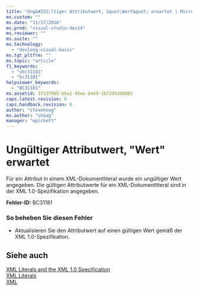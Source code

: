 ```yaml
---
title: "Ung&#252;ltiger Attributwert, &quot;Wert&quot; erwartet | Microsoft Docs"
ms.custom: ""
ms.date: "11/17/2016"
ms.prod: "visual-studio-dev14"
ms.reviewer: ""
ms.suite: ""
ms.technology: 
  - "devlang-visual-basic"
ms.tgt_pltfrm: ""
ms.topic: "article"
f1_keywords: 
  - "vbc31181"
  - "bc31181"
helpviewer_keywords: 
  - "BC31181"
ms.assetid: 37137965-bba1-45ee-b4e9-1bf2d5388802
caps.latest.revision: 6
caps.handback.revision: 6
author: "stevehoag"
ms.author: "shoag"
manager: "wpickett"
---
```

# Ung&#252;ltiger Attributwert, &quot;Wert&quot; erwartet
Für ein Attribut in einem XML\-Dokumentliteral wurde ein ungültiger Wert angegeben. Die gültigen Attributwerte für ein XML\-Dokumentliteral sind in der XML 1.0\-Spezifikation angegeben.  
  
 **Fehler\-ID:** BC31181  
  
### So beheben Sie diesen Fehler  
  
-   Aktualisieren Sie den Attributwert auf einen gültigen Wert gemäß der XML 1.0\-Spezifikation.  
  
## Siehe auch  
 [XML Literals and the XML 1.0 Specification](../../visual-basic/programming-guide/language-features/xml/xml-literals-and-the-xml-1-0-specification.md)   
 [XML Literals](../../visual-basic/language-reference/xml-literals/index.md)   
 [XML](../../visual-basic/programming-guide/language-features/xml/index.md)